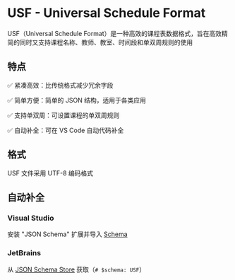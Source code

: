 # USF - Universal Schedule Format

USF（Universal Schedule Format）是一种高效的课程表数据格式，旨在高效精简的同时又支持课程名称、教师、教室、时间段和单双周规则的使用

## 特点

✅ 紧凑高效：比传统格式减少冗余字段

✅ 简单方便：简单的 JSON 结构，适用于各类应用

✅ 支持单双周：可设置课程的单双周规则

✅ 自动补全：可在 VS Code 自动代码补全

## 格式
USF 文件采用 UTF-8 编码格式

## 自动补全
### Visual Studio
安装 "JSON Schema" 扩展并导入 [Schema](https://raw.githubusercontent.com/USF-org/USF/refs/heads/main/usf.schema.json)
### JetBrains
从 [JSON Schema Store](https://www.schemastore.org/json/) 获取（`# $schema: USF`）
